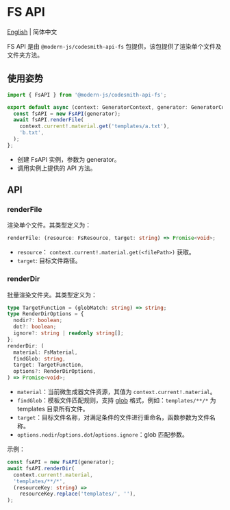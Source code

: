 # FS API

[English](../../en/api/fs.md) | 简体中文

FS API 是由 `@modern-js/codesmith-api-fs` 包提供，该包提供了渲染单个文件及文件夹方法。

## 使用姿势

```ts
import { FsAPI } from '@modern-js/codesmith-api-fs';

export default async (context: GeneratorContext, generator: GeneratorCore) => {
  const fsAPI = new FsAPI(generator);
  await fsAPI.renderFile(
    context.current!.material.get('templates/a.txt'),
    'b.txt',
  );
};
```

- 创建 FsAPI 实例，参数为 generator。
- 调用实例上提供的 API 方法。

## API

### renderFile

渲染单个文件。其类型定义为：

```ts
renderFile: (resource: FsResource, target: string) => Promise<void>;
```

- `resource`： `context.current!.material.get(<filePath>)` 获取。
- `target`: 目标文件路径。

### renderDir

批量渲染文件夹。其类型定义为：

```ts
type TargetFunction = (globMatch: string) => string;
type RenderDirOptions = {
  nodir?: boolean;
  dot?: boolean;
  ignore?: string | readonly string[];
};
renderDir: (
  material: FsMaterial,
  findGlob: string,
  target: TargetFunction,
  options?: RenderDirOptions,
) => Promise<void>;
```

- `material`：当前微生成器文件资源，其值为 `context.current!.material`。
- `findGlob`：模板文件匹配规则，支持 [glob](https://www.npmjs.com/package/glob) 格式，例如：`templates/**/*` 为 templates 目录所有文件。
- `target`：目标文件名称，对满足条件的文件进行重命名，函数参数为文件名称。
- `options.nodir`/`options.dot`/`options.ignore`：glob 匹配参数。

示例：

```ts
const fsAPI = new FsAPI(generator);
await fsAPI.renderDir(
  context.current!.material,
  'templates/**/*',
  (resourceKey: string) =>
    resourceKey.replace('templates/', ''),
);
```
